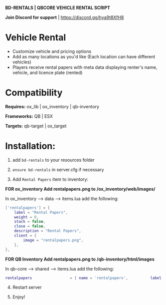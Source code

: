 **BD-RENTALS | QBCORE VEHICLE RENTAL SCRIPT**

**Join Discord for support**               | https://discord.gg/hya9t8XfH8

# Vehicle Rental 
- Customize vehicle and pricing options
- Add as many locations as you'd like (Each location can have different vehicles)
- Players receive rental papers with meta data displaying renter's name, vehicle, and licence plate (rented)

# Compatibility

**Requires:** ox_lib | ox_inventory | qb-inventory

**Frameworks:** QB | ESX

**Targets:** qb-target | ox_target 

# Installation:

1. add `bd-rentals` to your resources folder

2. `ensure bd-rentals` in server.cfg if necessary

3. Add `Rental Papers` item to inventory:

**FOR ox_inventory Add rentalpapers.png to /ox_inventory/web/images/**

In ox_inventory --> data --> items.lua add the following:

```lua
['rentalpapers'] = {
    label = "Rental Papers",
    weight = 0,
    stack = false,
    close = false,
    description = "Rental Papers",
    client = {
        image = "rentalpapers.png",
    },
},
```

**FOR QB Inventory Add rentalpapers.png to /qb-inventory/html/images**

In qb-core --> shared --> items.lua add the following:

```lua
rentalpapers                 = { name = 'rentalpapers',          label = 'Rental Papers',         weight = 0,       type = 'item',      image = 'rentalpapers.png',      unique = false,  useable = true,  shouldClose = true, description = 'Rental Papers'},
```

4. Restart server

5. Enjoy!

